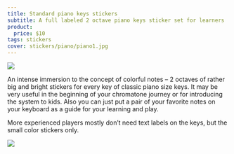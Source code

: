 ```yaml
---
title: Standard piano keys stickers
subtitle: A full labeled 2 octave piano keys sticker set for learners
product:
  price: $10
tags: stickers
cover: stickers/piano/piano1.jpg
---
```


![](/media/stickers/piano/piano3.jpg)

An intense immersion to the concept of colorful notes – 2 octaves of rather big and bright stickers for every key of classic piano size keys. It may be very useful in the beginning of your chromatone journey or for introducing the system to kids. Also you can just put a pair of your favorite notes on your keyboard as a guide for your learning and play.

More experienced players mostly don’t need text labels on the keys, but the small color stickers only.

![](/media/stickers/piano/piano2.jpg)